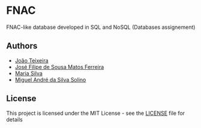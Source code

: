 # FNAC
FNAC-like database developed in SQL and NoSQL (Databases assignement)

## Authors

* [João Teixeira](https://github.com/jtexeira)
* [José Filipe de Sousa Matos Ferreira](https://github.com/JoseFilipeFerreira)
* [Maria Silva](https://github.com/msilva99)
* [Miguel André da Silva Solino](https://github.com/Manilator)

## License

This project is licensed under the MIT License - see the [LICENSE](LICENSE) file for details
